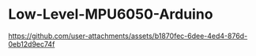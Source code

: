 # Low-Level-MPU6050-Arduino
https://github.com/user-attachments/assets/b1870fec-6dee-4ed4-876d-0eb12d9ec74f

